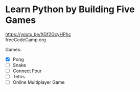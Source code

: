 
# Learn Python by Building Five Games  

<https://youtu.be/XGf2GcyHPhc>  
freeCodeCamp.org  

Games:

- [x] Pong
- [ ] Snake
- [ ] Connect Four
- [ ] Tetris
- [ ] Online Multiplayer Game

